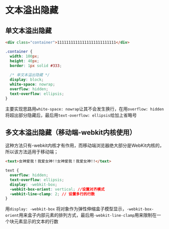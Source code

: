 # 文本溢出隐藏

## 单文本溢出隐藏

```HTML
<div class="container">11111111111111111111111111</div>
```

```css
.container {
  width: 100px;
  height: 40px;
  border: 1px solid #333;
  
  /* 单文本溢出隐藏 */
  display: block;
  white-space: nowrap;
  overflow: hidden;
  text-overflow: ellipsis;
}
```

主要实现思路用`white-space: nowrap`让其不会发生换行，在用`overflow: hidden`将超出部分隐藏后，最后用`text-overflow: ellipsis`给加上省略号

## 多文本溢出隐藏（移动端-webkit内核使用）

这种方法只有-webkit内核才有作用，而移动端浏览器绝大部分是WebKit内核的，所以该方法适用于移动端；

```HTML
<text>女神爱我！我爱女神!!女神爱我！我爱女神!!</text>
```

```css
text {
  overflow: hidden;
  text-overflow: ellipsis;
  display: -webkit-box;
  -webkit-box-orient: vertical; //设置对齐模式
  -webkit-line-clamp: 2; // 设置多行的行数
}
```

用`display: -webkit-box` 将对象作为弹性伸缩盒子模型显示，`-webkit-box-orient`用来盒子内部元素的排列方式，最后用`-webkit-line-clamp`用来限制在一个块元素显示的文本的行数
